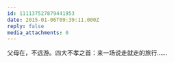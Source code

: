 ```yaml
---
id: 111137527879441953
date: 2015-01-06T09:39:11.000Z
reply: false
media_attachments: 0
---
```


父母在，不远游。四大不孝之首：来一场说走就走的旅行……

